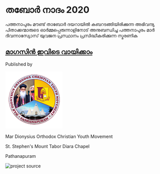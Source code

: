 # തബോര്‍ നാദം 2020

പത്തനാപുരം മൗണ്ട് താബോർ ദയറായിൽ കബറടങ്ങിയിരിക്കുന്ന അഭിവന്ദ്യ പിതാക്കന്മാരുടെ ഓർമ്മപ്പെരുന്നാളിനോട് അനുബന്ധിച്ച പത്തനാപുരം മാർ ദിവന്നാസ്യോസ് യുവജന പ്രസ്ഥാനം പ്രസിദ്ധീകരിക്കുന്ന സ്മരണിക

## [മാഗസിന്‍ ഇവിടെ വായിക്കാം](https://mardionysiusocym.github.io/tabornadham2020/home.html)


Published by 

![Mdocym](MDOCYMLOGO.png)

Mar Dionysius Orthodox Christian Youth Movement

St. Stephen's Mount Tabor Diara Chapel

Pathanapuram


![project source](https://github.com/peterchege/FlipBook)
